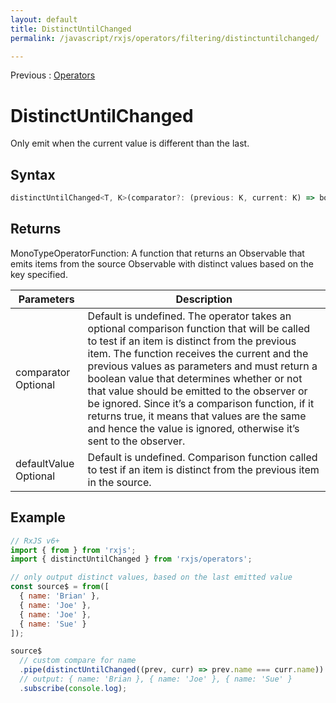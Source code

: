 ```yaml
---
layout: default
title: DistinctUntilChanged
permalink: /javascript/rxjs/operators/filtering/distinctuntilchanged/

---
```


Previous : [Operators](../../operators.md)

# DistinctUntilChanged

Only emit when the current value is different than the last.

## Syntax 
```javascript
distinctUntilChanged<T, K>(comparator?: (previous: K, current: K) => boolean, keySelector: (value: T) => K = identity as (value: T) => K): MonoTypeOperatorFunction<T>
```

## Returns
MonoTypeOperatorFunction<T>: A function that returns an Observable that emits items from the source Observable with distinct values based on the key specified.

| Parameters | Description |
| ---------- | ----------- |
| comparator Optional | Default is undefined. The operator takes an optional comparison function that will be called to test if an item is distinct from the previous item. The function receives the current and the previous values as parameters and must return a boolean value that determines whether or not that value should be emitted to the observer or be ignored. Since it’s a comparison function, if it returns true, it means that values are the same and hence the value is ignored, otherwise it’s sent to the observer.|
| defaultValue Optional | Default is undefined. Comparison function called to test if an item is distinct from the previous item in the source. |

## Example
```javascript
// RxJS v6+
import { from } from 'rxjs';
import { distinctUntilChanged } from 'rxjs/operators';

// only output distinct values, based on the last emitted value
const source$ = from([
  { name: 'Brian' },
  { name: 'Joe' },
  { name: 'Joe' },
  { name: 'Sue' }
]);

source$
  // custom compare for name
  .pipe(distinctUntilChanged((prev, curr) => prev.name === curr.name))
  // output: { name: 'Brian }, { name: 'Joe' }, { name: 'Sue' }
  .subscribe(console.log);
```